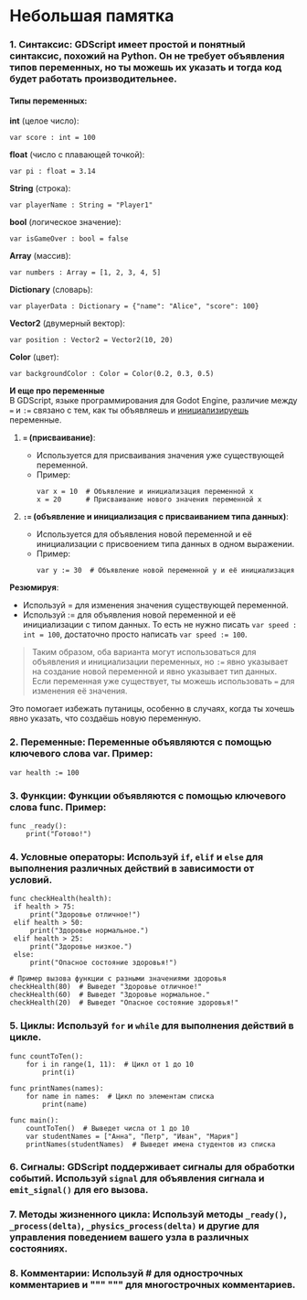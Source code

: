 # Небольшая памятка

### 1. **Синтаксис**: GDScript имеет простой и понятный синтаксис, похожий на Python. Он не требует объявления типов переменных, но ты можешь их указать и тогда код будет работать производительнее.

#### Типы переменных:

   **int** (целое число):

   ``` gdscript
   var score : int = 100
   ```

**float** (число с плавающей точкой):

   ``` gdscript
   var pi : float = 3.14
   ```

**String** (строка):
   ``` gdscript
   var playerName : String = "Player1"
   ```

**bool** (логическое значение):
   ``` gdscript
   var isGameOver : bool = false
   ```

**Array** (массив):
   ``` gdscript
   var numbers : Array = [1, 2, 3, 4, 5]
   ```

**Dictionary** (словарь):
   ``` gdscript
   var playerData : Dictionary = {"name": "Alice", "score": 100}
   ```

**Vector2** (двумерный вектор):
   ``` gdscript
   var position : Vector2 = Vector2(10, 20)
   ```

**Color** (цвет):
   ``` gdscript
   var backgroundColor : Color = Color(0.2, 0.3, 0.5)
   ```

**И еще про переменные**
<br>
В GDScript, языке программирования для Godot Engine, различие между `=` и `:=` связано с тем, как ты объявляешь и [инициализируешь](https://ru.wikipedia.org/wiki/%D0%98%D0%BD%D0%B8%D1%86%D0%B8%D0%B0%D0%BB%D0%B8%D0%B7%D0%B0%D1%86%D0%B8%D1%8F) переменные.

1. **`=` (присваивание)**:
   - Используется для присваивания значения уже существующей переменной.
   - Пример:
     ``` gdscript
     var x = 10  # Объявление и инициализация переменной x
     x = 20      # Присваивание нового значения переменной x
     ```

2. **`:=` (объявление и инициализация с присваиванием типа данных)**:
   - Используется для объявления новой переменной и её инициализации с присвоением типа данных в одном выражении.
   - Пример:
     ``` gdscript
     var y := 30  # Объявление новой переменной y и её инициализация
     ```

**Резюмируя**:
- Используй = для изменения значения существующей переменной.
- Используй := для объявления новой переменной и её инициализации с типом данных. То есть не нужно писать `var speed : int = 100`, достаточно просто написать `var speed := 100`. 

> Таким образом, оба варианта могут использоваться для объявления и инициализации переменных, но `:=` явно указывает на создание новой переменной и явно указывает тип данных.
> Если переменная уже существует, ты можешь использовать `=` для изменения её значения. 

Это помогает избежать путаницы, особенно в случаях, когда ты хочешь явно указать, что создаёшь новую переменную.
   
### 2. **Переменные**: Переменные объявляются с помощью ключевого слова var. Пример:

   ``` gdscript
   var health := 100
   ```

### 3. **Функции**: Функции объявляются с помощью ключевого слова func. Пример: 

   ``` gdscript
   func _ready():
       print("Готово!")
   ```

### 4. **Условные операторы**: Используй `if`, `elif` и `else` для выполнения различных действий в зависимости от условий.
   ``` gdscript
   func checkHealth(health):
    if health > 75:
        print("Здоровье отличное!")
    elif health > 50:
        print("Здоровье нормальное.")
    elif health > 25:
        print("Здоровье низкое.")
    else:
        print("Опасное состояние здоровья!")
   
   # Пример вызова функции с разными значениями здоровья
   checkHealth(80)  # Выведет "Здоровье отличное!"
   checkHealth(60)  # Выведет "Здоровье нормальное."
   checkHealth(20)  # Выведет "Опасное состояние здоровья!"
   ```   

   
### 5. **Циклы**: Используй `for` и `while` для выполнения действий в цикле.

   ``` gdscript
   func countToTen():
       for i in range(1, 11):  # Цикл от 1 до 10
           print(i)
   
   func printNames(names):
       for name in names:  # Цикл по элементам списка
           print(name)
   
   func main():
       countToTen()  # Выведет числа от 1 до 10
       var studentNames = ["Анна", "Петр", "Иван", "Мария"]
       printNames(studentNames)  # Выведет имена студентов из списка
   ```

   
### 6. **Сигналы**: GDScript поддерживает сигналы для обработки событий. Используй `signal` для объявления сигнала и `emit_signal()` для его вызова.

### 7. **Методы жизненного цикла**: Используй методы `_ready()`, `_process(delta)`, `_physics_process(delta)` и другие для управления поведением вашего узла в различных состояниях.

### 8. **Комментарии**: Используй # для однострочных комментариев и """ """ для многострочных комментариев.

